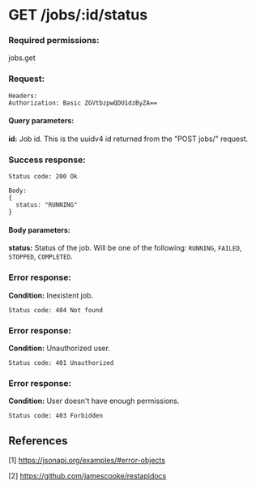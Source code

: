 # GET /jobs/:id/status

### Required permissions:
jobs.get

### Request:
```
Headers:
Authorization: Basic ZGVtbzpwQDU1dzByZA==
```

#### Query parameters:

<strong>id:</strong> Job id. This is the uuidv4 id returned from the "POST jobs/" request.

### Success response:
```
Status code: 200 Ok

Body:
{
  status: "RUNNING"
}
```

#### Body parameters:

<strong>status:</strong> Status of the job. Will be one of the following: `RUNNING`, `FAILED`, `STOPPED`, `COMPLETED`.

### Error response:

<strong>Condition:</strong> Inexistent job. 

```
Status code: 404 Not found
```

### Error response:

<strong>Condition:</strong> Unauthorized user.

```
Status code: 401 Unauthorized
```

### Error response:

<strong>Condition:</strong> User doesn't have enough permissions.

```
Status code: 403 Forbidden
```

## References

[1] https://jsonapi.org/examples/#error-objects

[2] https://github.com/jamescooke/restapidocs
